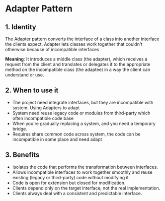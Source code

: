 # Adapter Pattern

## 1. Identity

The Adapter pattern converts the interface of a class into another interface the clients expect. Adapter lets classes
work together that couldn't otherwise because of incompatible interfaces

**Meaning**: It introduces a middle class (the adapter), which receives a request from the client and translates or
delegates it to the appropriate method on the incompatible class (the adaptee) in a way the client can understand or
use.

## 2. When to use it

- The project need integrate interfaces, but they are incompatible with system. Using Adapters to adapt
- System need reuse legacy code or modules from third-party which often incompatible code base
- When you're gradually replacing a system, and you need a temporary bridge.
- Requires share common code across system, the code can be incompatible in some place and need adapt

## 3. Benefits

- Isolates the code that performs the transformation between interfaces.
- Allows incompatible interfaces to work together smoothly and reuse existing (legacy or third-party) code without
  modifying it
- Code is open for extension but closed for modification.
- Clients depend only on the target interface, not the real implementation.
- Clients always deal with a consistent and predictable interface.
